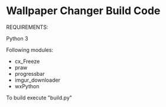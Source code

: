 # Wallpaper Changer Build Code
REQUIREMENTS:

Python 3

Following modules:
  * cx_Freeze
  * praw
  * progressbar
  * imgur_downloader
  * wxPython

To build execute "build.py"
